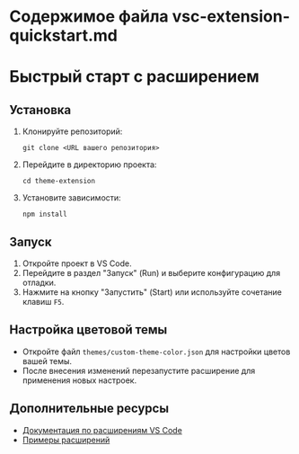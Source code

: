 # Содержимое файла vsc-extension-quickstart.md

# Быстрый старт с расширением

## Установка

1. Клонируйте репозиторий:
   ```
   git clone <URL вашего репозитория>
   ```
2. Перейдите в директорию проекта:
   ```
   cd theme-extension
   ```
3. Установите зависимости:
   ```
   npm install
   ```

## Запуск

1. Откройте проект в VS Code.
2. Перейдите в раздел "Запуск" (Run) и выберите конфигурацию для отладки.
3. Нажмите на кнопку "Запустить" (Start) или используйте сочетание клавиш `F5`.

## Настройка цветовой темы

- Откройте файл `themes/custom-theme-color.json` для настройки цветов вашей темы.
- После внесения изменений перезапустите расширение для применения новых настроек.

## Дополнительные ресурсы

- [Документация по расширениям VS Code](https://code.visualstudio.com/api)
- [Примеры расширений](https://github.com/microsoft/vscode-extension-samples)